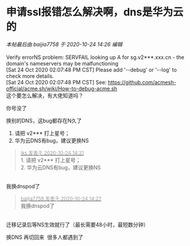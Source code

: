 # 申请ssl报错怎么解决啊，dns是华为云的


<i class="pstatus"> 本帖最后由 baijia7758 于 2020-10-24 14:26 编辑 </i><br />
<br />
Verify error<img src="static/image/smiley/default/biggrin.gif" smilieid="3" border="0" alt="" />NS problem: SERVFAIL looking up A for sg.v2***.xxx.cn - the domain's nameservers may be malfunctioning<br />
[Sat 24 Oct 2020 02:07:48 PM CST] Please add '--debug' or '--log' to check more details.<br />
[Sat 24 Oct 2020 02:07:48 PM CST] See: https://github.com/acmesh-official/acme.sh/wiki/How-to-debug-acme.sh<br />
这个要怎么解决，有大佬知道吗？

你号没了

换别的DNS，这bug都存在N久了

1. 请把 v2*** 打上星号；<br />
2. 华为云DNS有bug，建议更换NS<img id="aimg_R44rY" onclick="zoom(this, this.src, 0, 0, 0)" class="zoom" src="https://cdn.jsdelivr.net/gh/hishis/forum-master/public/images/patch.gif" onmouseover="img_onmouseoverfunc(this)" onload="thumbImg(this)" border="0" alt="" />

<div class="quote"><blockquote><font size="2"><a href="https://www.hostloc.com/forum.php?mod=redirect&amp;goto=findpost&amp;pid=9345794&amp;ptid=757960" target="_blank"><font color="#999999">iks 发表于 2020-10-24 14:21</font></a></font><br />
1. 请把 v2*** 打上星号；<br />
2. 华为云DNS有bug，建议更换NS</blockquote></div><br />
我换dnspod了

<div class="quote"><blockquote><font size="2"><a href="https://www.hostloc.com/forum.php?mod=redirect&amp;goto=findpost&amp;pid=9345832&amp;ptid=757960" target="_blank"><font color="#999999">baijia7758 发表于 2020-10-24 14:27</font></a></font><br />
我换dnspod了</blockquote></div><br />
迁移记录后等NS生效就行了（最长需要48小时，最短数分钟）<img id="aimg_g68Xe" onclick="zoom(this, this.src, 0, 0, 0)" class="zoom" src="https://cdn.jsdelivr.net/gh/hishis/forum-master/public/images/patch.gif" onmouseover="img_onmouseoverfunc(this)" onload="thumbImg(this)" border="0" alt="" />

换DNS 再切回来&nbsp;&nbsp;很多人都遇到了
